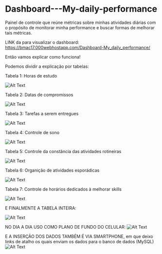 # Dashboard---My-daily-performance
Painel de controle que reúne métricas sobre minhas atividades diárias com o propósito de monitorar minha performance e buscar formas de melhorar tais métricas.

LINK da para visualizar o dashboard:
https://bmac17.000webhostapp.com/Dashboard-My_daily_performance/

Então vamos explicar como funciona!

Podemos dividir a explicação por tabelas: 

Tabela 1: Horas de estudo

![Alt Text](https://github.com/theyujisamfull/Dashboard-My_daily_performance/blob/master/Readme_images/tabela_constancia.png)



Tabela 2: Datas de compromissos

![Alt Text](https://github.com/theyujisamfull/Dashboard-My_daily_performance/blob/master/Readme_images/tabela_datas_proximas.png)



Tabela 3: Tarefas a serem entregues

![Alt Text](https://github.com/theyujisamfull/Dashboard-My_daily_performance/blob/master/Readme_images/tabela_tarefas.png)


Tabela 4: Controle de sono

![Alt Text](https://github.com/theyujisamfull/Dashboard-My_daily_performance/blob/master/Readme_images/tabela_sleep.png)

Tabela 5: Controle da constância das atividades rotineiras

![Alt Text](https://github.com/theyujisamfull/Dashboard-My_daily_performance/blob/master/Readme_images/tabela_rotina.png)

Tabela 6: Organição de atividades esporádicas

![Alt Text](https://github.com/theyujisamfull/Dashboard-My_daily_performance/blob/master/Readme_images/tabela_organizacao.png)


Tabela 7: Controle de horários dedicados à melhorar skills

![Alt Text](https://github.com/theyujisamfull/Dashboard-My_daily_performance/blob/master/Readme_images/tabela_skills.png)






E FINALMENTE A TABELA INTEIRA:

![Alt Text](https://github.com/theyujisamfull/Dashboard-My_daily_performance/blob/master/Readme_images/tabela_inteira.png)

NO DIA A DIA USO COMO PLANO DE FUNDO DO CELULAR:
![Alt Text](https://github.com/theyujisamfull/Dashboard-My_daily_performance/blob/master/Readme_images/celular.png)



E A INSERÇÃO DOS DADOS TAMBÉM É VIA SMARTPHONE, em que deixo links de atalho os quais enviam os dados para o banco de dados (MySQL)
![Alt Text](https://github.com/theyujisamfull/Dashboard-My_daily_performance/blob/master/Readme_images/celular_send.png)





